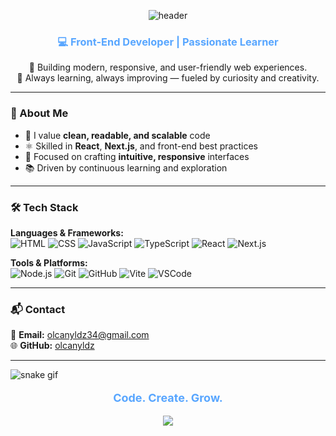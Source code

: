 <!-- Banner -->
<p align="center">
  <img src="https://capsule-render.vercel.app/api?type=waving&color=0:141E30,100:243B55&height=180&section=header&text=Hi%2C%20I'm%20Oğulcan%20👋&fontSize=36&fontColor=ffffff&fontAlignY=35" alt="header"/>
</p>

<h3 align="center" style="color:#58A6FF;">💻 Front-End Developer | Passionate Learner</h3>

<p align="center">
  🚀 Building modern, responsive, and user-friendly web experiences.<br/>
  🌱 Always learning, always improving — fueled by curiosity and creativity.
</p>

---

### 🧠 About Me  

- 🎯 I value **clean, readable, and scalable** code  
- ⚛️ Skilled in **React**, **Next.js**, and front-end best practices  
- 🎨 Focused on crafting **intuitive, responsive** interfaces  
- 📚 Driven by continuous learning and exploration  

---

### 🛠️ Tech Stack  

**Languages & Frameworks:**  
![HTML](https://img.shields.io/badge/HTML5-FF5733?style=for-the-badge&logo=html5&logoColor=white)
![CSS](https://img.shields.io/badge/CSS3-264DE4?style=for-the-badge&logo=css3&logoColor=white)
![JavaScript](https://img.shields.io/badge/JavaScript-F7DF1E?style=for-the-badge&logo=javascript&logoColor=000)
![TypeScript](https://img.shields.io/badge/TypeScript-007ACC?style=for-the-badge&logo=typescript&logoColor=white)
![React](https://img.shields.io/badge/React-20232A?style=for-the-badge&logo=react&logoColor=61DAFB)
![Next.js](https://img.shields.io/badge/Next.js-000000?style=for-the-badge&logo=nextdotjs&logoColor=white)

**Tools & Platforms:**  
![Node.js](https://img.shields.io/badge/Node.js-3C873A?style=for-the-badge&logo=node.js&logoColor=white)
![Git](https://img.shields.io/badge/Git-F1502F?style=for-the-badge&logo=git&logoColor=white)
![GitHub](https://img.shields.io/badge/GitHub-0D1117?style=for-the-badge&logo=github&logoColor=white)
![Vite](https://img.shields.io/badge/Vite-646CFF?style=for-the-badge&logo=vite&logoColor=white)
![VSCode](https://img.shields.io/badge/VSCode-007ACC?style=for-the-badge&logo=visual-studio-code&logoColor=white)

---

### 📬 Contact  

📧 **Email:** [olcanyldz34@gmail.com](mailto:olcanyldz34@gmail.com)  
🌐 **GitHub:** [olcanyldz](https://github.com/olcanyldz)

---

![snake gif](https://github.com/olcanyldz/olcanyldz/blob/output/github-contribution-grid-snake.gif)



<p align="center" style="color:#58A6FF; font-size:18px;">
  <b>Code. Create. Grow.</b>
</p>

<p align="center">
  <img src="https://capsule-render.vercel.app/api?type=waving&color=0:243B55,100:141E30&height=120&section=footer"/>
</p>
